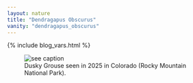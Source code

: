 ```yaml
---
layout: nature
title: "Dendragapus Obscurus"
vanity: "dendragapus_obscurus"
---
```


{% include blog_vars.html %}

<figure class="center_children">
  <img src="{{resources_path_nature}}/2025-09-dusky-grouse.jpg" alt="see caption" />
  <figcaption>Dusky Grouse seen in 2025 in Colorado (Rocky Mountain National Park).</figcaption>
</figure>
